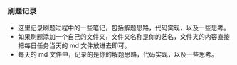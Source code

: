 ### 刷题记录

- 这里记录刷题过程中的一些笔记，包括解题思路，代码实现，以及一些思考。
- 如果刷题添加一个自己的文件夹，文件夹名称是你的艺名，文件夹的内容直接把每日任务当天的 md 文件放进去即可。
- 每天的 md 文件中，记录的是你的解题思路，代码实现，以及一些思考。